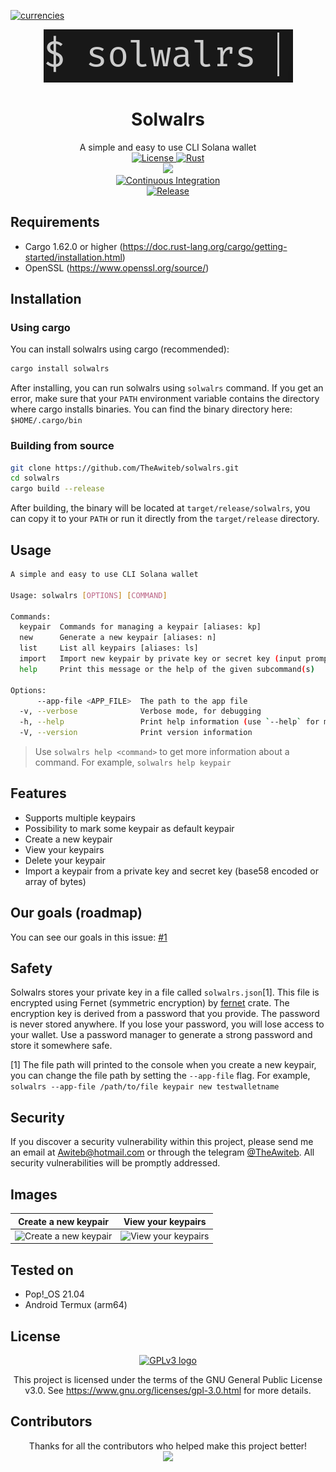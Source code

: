 [![currencies](https://img.shields.io/badge/BTC,_BCH-blueviolet.svg?logo=bitcoin&style=flat)](https://github.com/TheAwiteb#donating)

<div align="center">
    <img src="./logos/solwalrs-logo.png">
    <h1>Solwalrs</h1>
    A simple and easy to use CLI Solana wallet<br>

<a href="https://www.gnu.org/licenses/">
  <img src="https://img.shields.io/badge/license-GPLv3-orange.svg" alt="License">
</a>
<a href="https://rust-lang.org/">
  <img src="https://img.shields.io/badge/Made%20with-Rust-orange.svg" alt="Rust">
</a>
<br>
<a href="https://crates.io/crates/solwalrs">
    <img src="https://img.shields.io/crates/v/solwalrs.svg">
  </a>
<br>
<a href="https://github.com/TheAwiteb/solwalrs/actions/workflows/ci.yml">
  <img src="https://github.com/TheAwiteb/solwalrs/actions/workflows/ci.yml/badge.svg" alt="Continuous Integration">
</a>
<br>
<a href="https://github.com/TheAwiteb/solwalrs/actions/workflows/release.yml">
  <img src="https://github.com/TheAwiteb/solwalrs/actions/workflows/release.yml/badge.svg" alt="Release">
</a>

</div>


## Requirements
- Cargo 1.62.0 or higher (https://doc.rust-lang.org/cargo/getting-started/installation.html)
- OpenSSL (https://www.openssl.org/source/)

## Installation
### Using cargo
You can install solwalrs using cargo (recommended):
```bash
cargo install solwalrs
```
After installing, you can run solwalrs using `solwalrs` command. If you get an error, make sure that your `PATH` environment variable contains the directory where cargo installs binaries. You can find the binary directory here:
`$HOME/.cargo/bin`
### Building from source
```bash
git clone https://github.com/TheAwiteb/solwalrs.git
cd solwalrs
cargo build --release
```
After building, the binary will be located at `target/release/solwalrs`, you can copy it to your `PATH` or run it directly from the `target/release` directory.


## Usage
```bash
A simple and easy to use CLI Solana wallet

Usage: solwalrs [OPTIONS] [COMMAND]

Commands:
  keypair  Commands for managing a keypair [aliases: kp]
  new      Generate a new keypair [aliases: n]
  list     List all keypairs [aliases: ls]
  import   Import new keypair by private key or secret key (input prompt) [aliases: i]
  help     Print this message or the help of the given subcommand(s)

Options:
      --app-file <APP_FILE>  The path to the app file
  -v, --verbose              Verbose mode, for debugging
  -h, --help                 Print help information (use `--help` for more detail)
  -V, --version              Print version information
```
> Use `solwalrs help <command>` to get more information about a command. For example, `solwalrs help keypair`

## Features
- Supports multiple keypairs
- Possibility to mark some keypair as default keypair
- Create a new keypair
- View your keypairs
- Delete your keypair
- Import a keypair from a private key and secret key (base58 encoded or array of bytes)

## Our goals (roadmap)
You can see our goals in this issue: [#1](https://github.com/TheAwiteb/solwalrs/issues/1)

## Safety
Solwalrs stores your private key in a file called `solwalrs.json`[1]. This file is encrypted using Fernet (symmetric encryption) by [fernet](https://crates.io/crates/fernet) crate. The encryption key is derived from a password that you provide. The password is never stored anywhere. If you lose your password, you will lose access to your wallet. Use a password manager to generate a strong password and store it somewhere safe.

[1] The file path will printed to the console when you create a new keypair, you can change the file path by setting the `--app-file` flag. For example, `solwalrs --app-file /path/to/file keypair new testwalletname`

## Security
If you discover a security vulnerability within this project, please send me an email at [Awiteb@hotmail.com](mailto:awiteb@hotmail.com) or through the telegram [@TheAwiteb](https://t.me/TheAwiteb). All security vulnerabilities will be promptly addressed.

## Images
<!-- Table contain the images -->
| Create a new keypair | View your keypairs |
|:---:|:---:|
| ![Create a new keypair](https://i.suar.me/A8YlV/l) | ![View your keypairs](https://i.suar.me/yMm47/l)

## Tested on
- Pop!_OS 21.04
- Android Termux (arm64)

## License
<div align="center">
  <a href="https://www.gnu.org/licenses/gpl-3.0.en.html">
      <img  src="https://www.gnu.org/graphics/gplv3-with-text-136x68.png" alt="GPLv3 logo" width="100" height="50">
  </a>

This project is licensed under the terms of the GNU General Public License v3.0. See <https://www.gnu.org/licenses/gpl-3.0.html> for more details.
</div>

## Contributors
<div align="center">
Thanks for all the contributors who helped make this project better!<br>

<a href="https://github.com/TheAwiteb/solwalrs/graphs/contributors">
  <img src="https://contrib.rocks/image?repo=TheAwiteb/solwalrs" />
</a>
</div>
